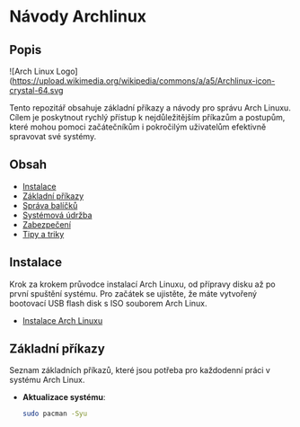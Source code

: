 # Návody Archlinux

## Popis
![Arch Linux Logo](https://upload.wikimedia.org/wikipedia/commons/a/a5/Archlinux-icon-crystal-64.svg

Tento repozitář obsahuje základní příkazy a návody pro správu Arch Linuxu. Cílem je poskytnout rychlý přístup k nejdůležitějším příkazům a postupům, které mohou pomoci začátečníkům i pokročilým uživatelům efektivně spravovat své systémy.

## Obsah

- [Instalace](#instalace)
- [Základní příkazy](#základní-příkazy)
- [Správa balíčků](#správa-baličků)
- [Systémová údržba](#systémová-údržba)
- [Zabezpečení](#zabezpečení)
- [Tipy a triky](#tipy-a-triky)

## Instalace

Krok za krokem průvodce instalací Arch Linuxu, od přípravy disku až po první spuštění systému. Pro začátek se ujistěte, že máte vytvořený bootovací USB flash disk s ISO souborem Arch Linux.

* [Instalace Arch Linuxu](docs/installation.md)

## Základní příkazy

Seznam základních příkazů, které jsou potřeba pro každodenní práci v systému Arch Linux.

- **Aktualizace systému**:  
  ```bash
  sudo pacman -Syu
